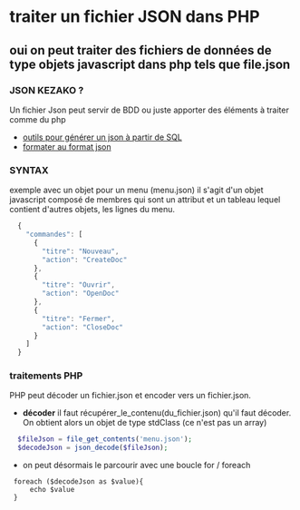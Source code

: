 # traiter un fichier JSON dans PHP

oui on peut traiter des fichiers de données de type objets javascript dans php tels que file.json
---


### JSON KEZAKO ?
Un fichier Json peut servir de BDD ou juste apporter des éléments à traiter comme du php
* [outils pour générer un json à partir de SQL](http://www.csvjson.com/sql2json)
* [formater au format json](http://www.csvjson.com/json_beautifier)

### SYNTAX
exemple avec un objet pour un menu (menu.json)
il s'agit d'un objet javascript composé de membres qui sont un attribut et un tableau lequel contient d'autres objets, les lignes du menu.
```javascript
  {
    "commandes": [
      {
        "titre": "Nouveau",
        "action": "CreateDoc"
      },
      {
        "titre": "Ouvrir",
        "action": "OpenDoc"
      },
      {
        "titre": "Fermer",
        "action": "CloseDoc"
      }
    ]
  }
```

### traitements PHP
PHP peut décoder un fichier.json et encoder vers un fichier.json.
  * **décoder**
  il faut récupérer_le_contenu(du_fichier.json) qu'il faut décoder. On obtient alors un objet de type stdClass (ce n'est pas un array)
  ```php
    $fileJson = file_get_contents('menu.json');
    $decodeJson = json_decode($fileJson);

  ```
  * on peut désormais le parcourir avec une boucle for / foreach
   ```
    foreach ($decodeJson as $value){
        echo $value
    }
   ```